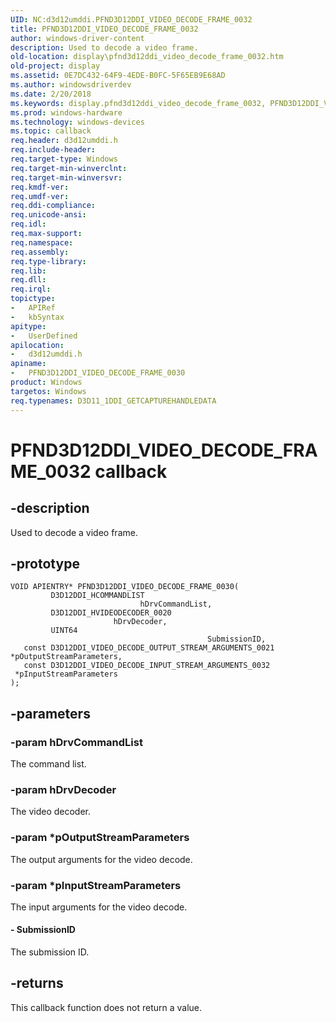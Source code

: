 ```yaml
---
UID: NC:d3d12umddi.PFND3D12DDI_VIDEO_DECODE_FRAME_0032
title: PFND3D12DDI_VIDEO_DECODE_FRAME_0032
author: windows-driver-content
description: Used to decode a video frame.
old-location: display\pfnd3d12ddi_video_decode_frame_0032.htm
old-project: display
ms.assetid: 0E7DC432-64F9-4EDE-B0FC-5F65EB9E68AD
ms.author: windowsdriverdev
ms.date: 2/20/2018
ms.keywords: display.pfnd3d12ddi_video_decode_frame_0032, PFND3D12DDI_VIDEO_DECODE_FRAME_0030 callback function [Display Devices], PFND3D12DDI_VIDEO_DECODE_FRAME_0030, d3d12umddi/PFND3D12DDI_VIDEO_DECODE_FRAME_0030
ms.prod: windows-hardware
ms.technology: windows-devices
ms.topic: callback
req.header: d3d12umddi.h
req.include-header: 
req.target-type: Windows
req.target-min-winverclnt: 
req.target-min-winversvr: 
req.kmdf-ver: 
req.umdf-ver: 
req.ddi-compliance: 
req.unicode-ansi: 
req.idl: 
req.max-support: 
req.namespace: 
req.assembly: 
req.type-library: 
req.lib: 
req.dll: 
req.irql: 
topictype:
-	APIRef
-	kbSyntax
apitype:
-	UserDefined
apilocation:
-	d3d12umddi.h
apiname:
-	PFND3D12DDI_VIDEO_DECODE_FRAME_0030
product: Windows
targetos: Windows
req.typenames: D3D11_1DDI_GETCAPTUREHANDLEDATA
---
```


# PFND3D12DDI_VIDEO_DECODE_FRAME_0032 callback


## -description


Used to decode a video frame.


## -prototype


````
VOID APIENTRY* PFND3D12DDI_VIDEO_DECODE_FRAME_0030(
         D3D12DDI_HCOMMANDLIST                              hDrvCommandList,
         D3D12DDI_HVIDEODECODER_0020                        hDrvDecoder,
         UINT64                                             SubmissionID,
   const D3D12DDI_VIDEO_DECODE_OUTPUT_STREAM_ARGUMENTS_0021 *pOutputStreamParameters,
   const D3D12DDI_VIDEO_DECODE_INPUT_STREAM_ARGUMENTS_0032  *pInputStreamParameters
);
````


## -parameters




### -param hDrvCommandList

The command list.


### -param hDrvDecoder

The video decoder.


### -param *pOutputStreamParameters

The output arguments for the video decode.


### -param *pInputStreamParameters

The input arguments for the video decode.


#### - SubmissionID

The submission ID.


## -returns



This callback function does not return a value.



